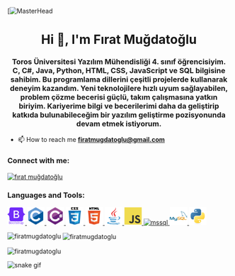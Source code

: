  [![MasterHead](https://www.yazilimturkiye.com/wp-content/uploads/2020/10/programlama-1140x570.jpg)


<h1 align="center">Hi 👋, I'm Fırat Muğdatoğlu</h1>
<h3 align="center">Toros Üniversitesi Yazılım Mühendisliği 4. sınıf öğrencisiyim. C, C#, Java, Python, HTML, CSS, JavaScript ve SQL bilgisine sahibim. Bu programlama dillerini çeşitli projelerde kullanarak deneyim kazandım. Yeni teknolojilere hızlı uyum sağlayabilen, problem çözme becerisi güçlü, takım çalışmasına yatkın biriyim. Kariyerime bilgi ve becerilerimi daha da geliştirip katkıda bulunabileceğim bir yazılım geliştirme pozisyonunda devam etmek istiyorum.</h3>

- 📫 How to reach me **firatmugdatoglu@gmail.com**

<h3 align="left">Connect with me:</h3>
<p align="left">
<a href="https://linkedin.com/in/fırat muğdatoğlu" target="blank"><img align="center" src="https://raw.githubusercontent.com/rahuldkjain/github-profile-readme-generator/master/src/images/icons/Social/linked-in-alt.svg" alt="fırat muğdatoğlu" height="30" width="40" /></a>
</p>

<h3 align="left">Languages and Tools:</h3>
<p align="left"> <a href="https://getbootstrap.com" target="_blank" rel="noreferrer"> <img src="https://raw.githubusercontent.com/devicons/devicon/master/icons/bootstrap/bootstrap-plain-wordmark.svg" alt="bootstrap" width="40" height="40"/> </a> <a href="https://www.cprogramming.com/" target="_blank" rel="noreferrer"> <img src="https://raw.githubusercontent.com/devicons/devicon/master/icons/c/c-original.svg" alt="c" width="40" height="40"/> </a> <a href="https://www.w3schools.com/cs/" target="_blank" rel="noreferrer"> <img src="https://raw.githubusercontent.com/devicons/devicon/master/icons/csharp/csharp-original.svg" alt="csharp" width="40" height="40"/> </a> <a href="https://www.w3schools.com/css/" target="_blank" rel="noreferrer"> <img src="https://raw.githubusercontent.com/devicons/devicon/master/icons/css3/css3-original-wordmark.svg" alt="css3" width="40" height="40"/> </a> <a href="https://www.w3.org/html/" target="_blank" rel="noreferrer"> <img src="https://raw.githubusercontent.com/devicons/devicon/master/icons/html5/html5-original-wordmark.svg" alt="html5" width="40" height="40"/> </a> <a href="https://www.java.com" target="_blank" rel="noreferrer"> <img src="https://raw.githubusercontent.com/devicons/devicon/master/icons/java/java-original.svg" alt="java" width="40" height="40"/> </a> <a href="https://developer.mozilla.org/en-US/docs/Web/JavaScript" target="_blank" rel="noreferrer"> <img src="https://raw.githubusercontent.com/devicons/devicon/master/icons/javascript/javascript-original.svg" alt="javascript" width="40" height="40"/> </a> <a href="https://www.microsoft.com/en-us/sql-server" target="_blank" rel="noreferrer"> <img src="https://www.svgrepo.com/show/303229/microsoft-sql-server-logo.svg" alt="mssql" width="40" height="40"/> </a> <a href="https://www.mysql.com/" target="_blank" rel="noreferrer"> <img src="https://raw.githubusercontent.com/devicons/devicon/master/icons/mysql/mysql-original-wordmark.svg" alt="mysql" width="40" height="40"/> </a> <a href="https://www.python.org" target="_blank" rel="noreferrer"> <img src="https://raw.githubusercontent.com/devicons/devicon/master/icons/python/python-original.svg" alt="python" width="40" height="40"/> </a> </p>

<p><img align="left" src="https://github-readme-stats.vercel.app/api/top-langs?username=firatmugdatoglu&show_icons=true&locale=en&layout=compact" alt="firatmugdatoglu" /></p>

<p>&nbsp;<img align="center" src="https://github-readme-stats.vercel.app/api?username=firatmugdatoglu&show_icons=true&locale=en" alt="firatmugdatoglu" /></p>

<p><img align="center" src="https://github-readme-streak-stats.herokuapp.com/?user=firatmugdatoglu&" alt="firatmugdatoglu" /></p>


![snake gif](https://github.com/FiratMugdatoglu/FiratMugdatoglu/blob/output/github-contribution-grid-snake.gif)
